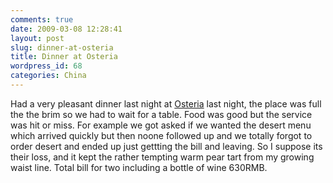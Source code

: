 ```yaml
---
comments: true
date: 2009-03-08 12:28:41
layout: post
slug: dinner-at-osteria
title: Dinner at Osteria
wordpress_id: 68
categories: China
---
```


Had a very pleasant dinner last night at [Osteria](http://www.smartshanghai.com/venue/4150/Osteria_shanghai) last night, the place was full the the brim so we had to wait for a table. Food was good but the service was hit or miss. For example we got asked if we wanted the desert menu which arrived quickly but then noone followed up and we totally forgot to order desert and ended up just gettting the bill and leaving. So I suppose its their loss, and it kept the rather tempting warm pear tart from my growing waist line. Total bill for two including a bottle of wine 630RMB.
